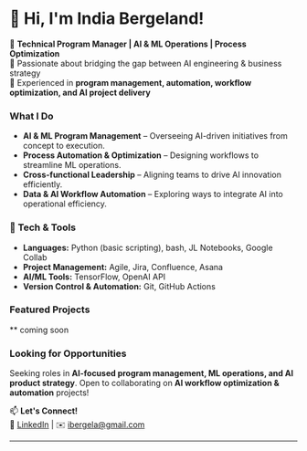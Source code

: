 # 👋 Hi, I'm India Bergeland!

🔹 **Technical Program Manager | AI & ML Operations | Process Optimization**  
🔹 Passionate about bridging the gap between AI engineering & business strategy  
🔹 Experienced in **program management, automation, workflow optimization, and AI project delivery**  

### What I Do
- **AI & ML Program Management** – Overseeing AI-driven initiatives from concept to execution.
- **Process Automation & Optimization** – Designing workflows to streamline ML operations.
- **Cross-functional Leadership** – Aligning teams to drive AI innovation efficiently.
- **Data & AI Workflow Automation** – Exploring ways to integrate AI into operational efficiency.

### 🔧 Tech & Tools
- **Languages:** Python (basic scripting), bash, JL Notebooks, Google Collab
- **Project Management:** Agile, Jira, Confluence, Asana
- **AI/ML Tools:** TensorFlow, OpenAI API
- **Version Control & Automation:** Git, GitHub Actions

### Featured Projects
 ** coming soon 

### Looking for Opportunities
Seeking roles in **AI-focused program management, ML operations, and AI product strategy**. Open to collaborating on **AI workflow optimization & automation** projects!

📫 **Let's Connect!**  
🔗 [LinkedIn](https://www.linkedin.com/in/ibergeland) | ✉️ ibergela@gmail.com  

---
